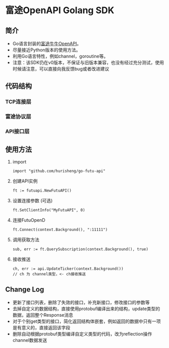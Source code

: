 # 富途OpenAPI Golang SDK

## 简介

* Go语言封装的[富途牛牛OpenAPI](https://openapi.futunn.com/futu-api-doc/)。
* 尽量接近Python版本的使用方法。
* 利用Go语言特性，例如channel，goroutine等。
* 注意：该SDK仍在v0版本，不保证与旧版本兼容，也没有经过充分测试，使用时候请注意，可以直接向我反馈bug或者改进建议

## 代码结构

### TCP连接层

### 富途协议层

### API接口层

## 使用方法

1. import

    ```
    import "github.com/hurisheng/go-futu-api"
    ```

1. 创建API实例

    ```
    ft := futuapi.NewFutuAPI()
    ```

1. 设置连接参数 (可选)

    ```
    ft.SetClientInfo("MyFutuAPI", 0)
    ```

1. 连接FutuOpenD

    ```
    ft.Connect(context.Background(), ":11111")
    ```

1. 调用获取方法

    ```
    sub, err := ft.QuerySubscription(context.Background(), true)
    ```

1. 接收推送

    ```
    ch, err := api.UpdateTicker(context.Background())
    // ch 为 channel类型，<- ch接收推送
    ```

## Change Log

* 更新了接口列表，删除了失效的接口，补充新接口，修改接口的参数等
* 去掉自定义的数据结构，直接使用protobuf编译出来的结构，update类型的数据，返回整个Response消息
* 对于个别get类型的接口，简化返回结构体嵌套，例如返回的数据中只有一项是有意义的，直接返回该字段
* 删除自动根据protobuf类型编译自定义类型的代码，改为reflection操作channel数据发送